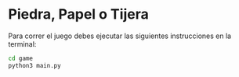 # Piedra, Papel o Tijera

Para correr el juego debes ejecutar las siguientes instrucciones en la terminal:

```sh
cd game
python3 main.py
```